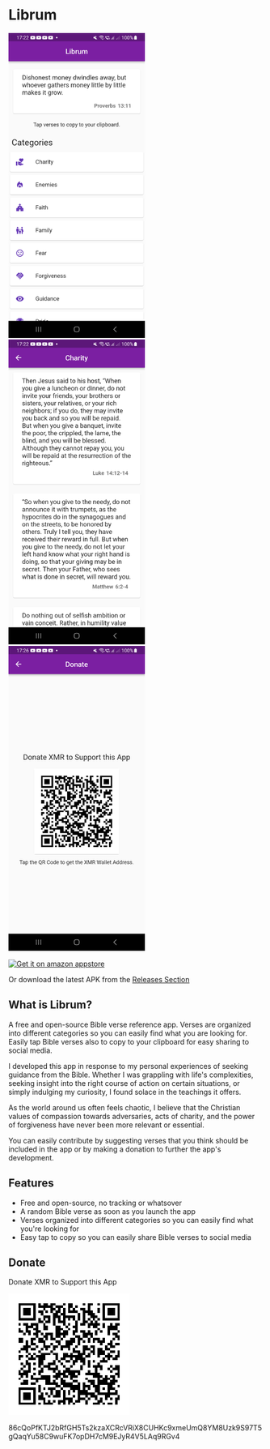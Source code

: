 # Librum

<img src="screenshots/screenshot1.png" alt="Screenshot 1" width="270" height="602"><img src="screenshots/screenshot2.png" alt="Screenshot 2" width="270" height="602"><img src="screenshots/screenshot3.png" alt="Screenshot 3" width="270" height="602">

[<img src="https://images-na.ssl-images-amazon.com/images/G/01/mobile-apps/devportal2/res/images/amazon-appstore-badge-english-black.png"
     alt="Get it on amazon appstore"
     height="65">](https://www.amazon.com/dp/B0CFR7PLRL/)

Or download the latest APK from the [Releases Section](https://github.com/aldrinzigmundv/librum/releases/latest)

## What is Librum?

A free and open-source Bible verse reference app. Verses are organized into different categories so you can easily find what you are looking for. Easily tap Bible verses also to copy to your clipboard for easy sharing to social media.

I developed this app in response to my personal experiences of seeking guidance from the Bible. Whether I was grappling with life's complexities, seeking insight into the right course of action on certain situations, or simply indulging my curiosity, I found solace in the teachings it offers.

As the world around us often feels chaotic, I believe that the Christian values of compassion towards adversaries, acts of charity, and the power of forgiveness have never been more relevant or essential.

You can easily contribute by suggesting verses that you think should be included in the app or by making a donation to further the app's development.


## Features
* Free and open-source, no tracking or whatsover
* A random Bible verse as soon as you launch the app
* Verses organized into different categories so you can easily find what you're looking for
* Easy tap to copy so you can easily share Bible verses to social media



## Donate

Donate XMR to Support this App

![Alt text](assets/images/XMR.png?raw=true "Screenshot 1")

86cQoPfKTJ2bRfGH5Ts2kzaXCRcVRiX8CUHKc9xmeUmQ8YM8Uzk9S97T5gQaqYu58C9wuFK7opDH7cM9EJyR4V5LAq9RGv4